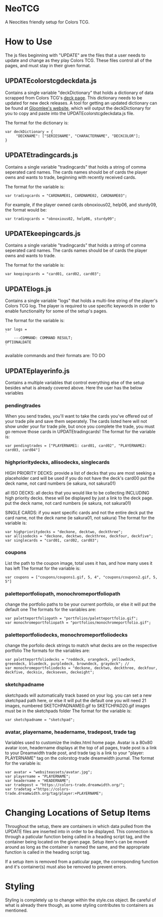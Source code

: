 # NeoTCG
A Neocities friendly setup for Colors TCG. 

# How to Use
The js files beginning with "UPDATE" are the files that a user needs to update and change as they play Colors TCG. These files control all of the pages, and must stay in their given format.

## UPDATEcolorstcgdeckdata.js
Contains a single variable "deckDictionary" that holds a dictionary of data scrapped from Colors TCG's [deck page](https://colors-tcg.eu/cards.php?view=alpha). This dictionary needs to be updated for new deck releases. A tool for getting an updated dictionary can be found at [Gloomlee's website](https://gloomlee.neocities.org/colorstcg/colorstcgscrapper.html), which will output the deckDictionary for you to copy and paste into the UPDATEcolorstcgdeckdata.js file.

The format for the dictionary is:
```
var deckDictionary = {
     "DECKNAME": ["SERIESNAME", "CHARACTERNAME", "DECKCOLOR"];
}
```


## UPDATEtradingcards.js
Contains a single variable "tradingcards" that holds a string of comma seperated card names. The cards names should be of cards the player owns and wants to trade, beginning with recently received cards.

The format for the variable is:
```
var tradingcards = "CARDNAME01, CARDNAME02, CARDNAME03";
```
For example, if the player owned cards obnoxious02, help06, and sturdy09, the format would be:
```
var tradingcards = "obnoxious02, help06, sturdy09";
```

## UPDATEkeepingcards.js
Contains a single variable "tradingcards" that holds a string of comma seperated card names. The cards names should be of cards the player owns and wants to trade.

The format for the variable is:
```
var keepingcards = "card01, card02, card03";
```

## UPDATElogs.js
Contains a single variable "logs" that holds a multi-line string of the player's Colors TCG log. The player is required to use specific keywords in order to enable functionality for some of the setup's pages.

The format for the variable is:
```
var logs = 
` 
    ---COMMAND: COMMAND RESULT;
OPTIONALDATE
`
```
available commands and their formats are:
TO DO

## UPDATEplayerinfo.js
Contains a multiple variables that control everything else of the setup besides what is already covered above. Here the user has the below variables


### pendingtrades
When you send trades, you'll want to take the cards you've offered out of your trade pile and save them seperately.
The cards listed here will not show under your for trade pile, but once you complete the trade, you must go remove those cards in UPDATEtradingcards!
The format for the variable is:
```
var pendingtrades = ["PLAYERNAME1: card01, card02", "PLAYERNAME2: card03, card04"]
```
### highprioritydecks, allisodecks, singlecards
HIGH PRIORITY DECKS:
 provide a list of decks that you are most seeking
 a placeholder card will be used if you do not have the deck's card00
 put the deck name, not card numbers (ie sakura, not sakura01)

 all ISO DECKS:
 all decks that you would like to be collecting INCLUDING high priority decks. 
 these will be displayed by just a link to the deck page.
 put the deck name, not card numbers (ie sakura, not sakura01)

 SINGLE CARDS:
 if you want specific cards and not the entire deck
 put the card name, not the deck name (ie sakura01, not sakura)
The format for the variable is:
```
var highprioritydecks = "deckone, decktwo, deckthree";
var allisodecks = "deckone, decktwo, deckthree, deckfour, deckfive";
var singlecards = "card01, card02, card03";
```
### coupons
List the path to the coupon image, total uses it has, and how many uses it has left
The format for the variable is:
```
var coupons = ["coupons/coupons1.gif, 5, 4", "coupons/coupons2.gif, 5, 5"]
```
### paletteportfoliopath, monochromeportfoliopath
change the portfolio paths to be your current portfolio, or else it will put the default one
The formats for the variables are:
```
var paletteportfoliopath = "portfolios/paletteportfolio.gif";
var monochromeportfoliopath = "portfolios/monochromeportfolio.gif";
```
### paletteportfoliodecks, monochromeportfoliodecks
change the porfolio deck strings to match what decks are on the respective portfolio
The formats for the variables are:
```
var paletteportfoliodecks = "reddeck, orangdeck, yellowdeck, greendeck, bluedeck, purpledeck, browndeck, graydeck"; //
var monochromeportfoliodecks = "deckone, decktwo, deckthree, deckfour, deckfive, decksix, deckseven, deckeight";
```
### sketchpadname
 sketchpads will automatically track based on your log.
 you can set a new sketchpad path here, or else it will put the default one
 you will need 21 images, numbered SKETCHPADNAME0.gif to SKETCHPAD20.gif
 images must be in the sketchpads folder
The format for the variable is:
```
var sketchpadname = "sketchpad";
```
### avatar, playername, headername, tradepost, trade tag
Variables used to customize the index.html home page. Avatar is a 80x80 avatar icon, headername displays at the top of all pages, trade post is a link to your Dreamwidth trade post, and trade tag is a link to your "player: PLAYERNAME" tag on the colorstcg-trade dreamwidth journal.
The format for the variable is:
```
var avatar = "websiteassets/avatar.jpg"; 
var playername = "PLAYERNAME";
var headername = "HEADERNAME";
var tradepost = "https://colors-trade.dreamwidth.org/";
var tradetag ="https://colors-trade.dreamwidth.org/tag/player:+PLAYERNAME";
```

# Changing Locations of Setup Items
Throughout the setup, there are containers in which data pulled from the UPDATE files are inserted into in order to be displayed. This connection is through a paticular function being called in a heading script tag, and the container being located on the given page. Setup item's can be moved around as long as the container is named the same, and the appropriate function is called in the heading script tag. 

If a setup item is removed from a paticular page, the corresponding function and it's container(s) must also be removed to prevent errors.

# Styling
Styling is completely up to change within the style.css object. Be careful of what is already there though, as some styling contributes to containers as mentioned.



